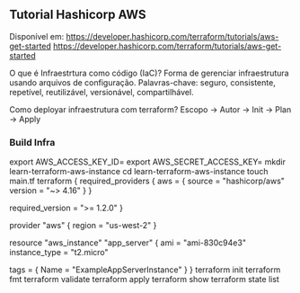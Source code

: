 ## Tutorial Hashicorp AWS

Disponível em: https://developer.hashicorp.com/terraform/tutorials/aws-get-started <https://developer.hashicorp.com/terraform/tutorials/aws-get-started>

O que é Infraestrtura como código (IaC)?
Forma de gerenciar infraestrutura usando arquivos de configuração. Palavras-chave: seguro, consistente, repetível, reutilizável, versionável, compartilhável.

Como deployar infraestrutura com terraform?
Escopo -> Autor -> Init -> Plan -> Apply

### Build Infra

export AWS_ACCESS_KEY_ID=
export AWS_SECRET_ACCESS_KEY=
mkdir learn-terraform-aws-instance
cd learn-terraform-aws-instance
touch main.tf
terraform {
  required_providers {
    aws = {
      source  = "hashicorp/aws"
      version = "~> 4.16"
    }
  }

  required_version = ">= 1.2.0"
}

provider "aws" {
  region  = "us-west-2"
}

resource "aws_instance" "app_server" {
  ami           = "ami-830c94e3"
  instance_type = "t2.micro"

  tags = {
    Name = "ExampleAppServerInstance"
  }
}
terraform init
terraform fmt
terraform validate
terraform apply
terraform show
terraform state list